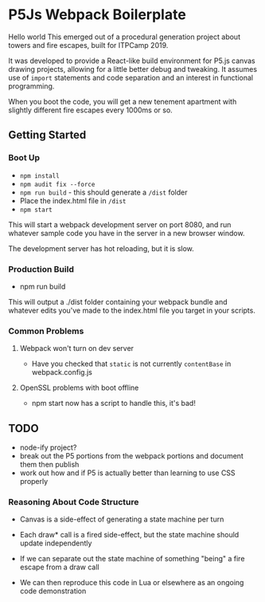 # P5Js Webpack Boilerplate
Hello world
This emerged out of a procedural generation project about towers and fire escapes, built for ITPCamp 2019.

It was developed to provide a React-like build environment for P5.js canvas drawing projects, allowing for a little better debug and tweaking. It assumes use of `import` statements and code separation and an interest in functional programming. 

When you boot the code, you will get a new tenement apartment with slightly different fire escapes every 1000ms or so. 

## Getting Started

### Boot Up
* `npm install`
* `npm audit fix --force`
* `npm run build` - this should generate a `/dist` folder
* Place the index.html file in `/dist` 
* `npm start`


This will start a webpack development server on port 8080, and run whatever sample code you have in the server in a new browser window. 

The development server has hot reloading, but it is slow.

### Production Build
* npm run build

This will output a ./dist folder containing your webpack bundle and whatever edits you've made to the index.html file you target in your scripts.

### Common Problems

1. Webpack won't turn on dev server
    * Have you checked that `static` is not currently `contentBase` in webpack.config.js

2. OpenSSL problems with boot offline
    * npm start now has a script to handle this, it's bad!


## TODO
* node-ify project?
* break out the P5 portions from the webpack portions and document them then publish
* work out how and if P5 is actually better than learning to use CSS properly


### Reasoning About Code Structure

* Canvas is a side-effect of generating a state machine per turn
* Each draw* call is a fired side-effect, but the state machine should update independently

* If we can separate out the state machine of something "being" a fire escape from a draw call
* We can then reproduce this code in Lua or elsewhere as an ongoing code demonstration